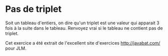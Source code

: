 
# Pas de triplet #
Soit un tableau d'entiers, on dire qu'un triplet est une valeur qui apparait
3 fois  à la suite dans le tableau. Renvoyez vrai si le tableau ne contient
pas de triplet.

Cet exercice a été extrait de l'excellent site d'exercices
http://javabat.com/ pour JLM.

